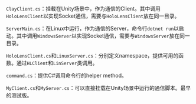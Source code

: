 `ClayClient.cs`：挂载在Unity场景中，作为通信的Client。其中调用`HoloLensClient`以实现Socket通信，需要与`HoloLensClient`放在同一目录。

`ServerMain.cs`：在Linux中运行，作为通信的Server，命令行`dotnet run`以启动。其中调用`WindowsServer`以实现Socket通信，需要与`WindowsServer`放在同一目录。

`HoloLensClient.cs`和`LinuxServer.cs`：分别定义namespace，提供可用的函数。通过`HLClient`和`LinServer`类调用。

`command.cs`：提供C#调用命令行的helper method。

`MyClient.cs`和`MyServer.cs`：可以直接挂载在Unity场景中运行的通信脚本。最早的测试版。